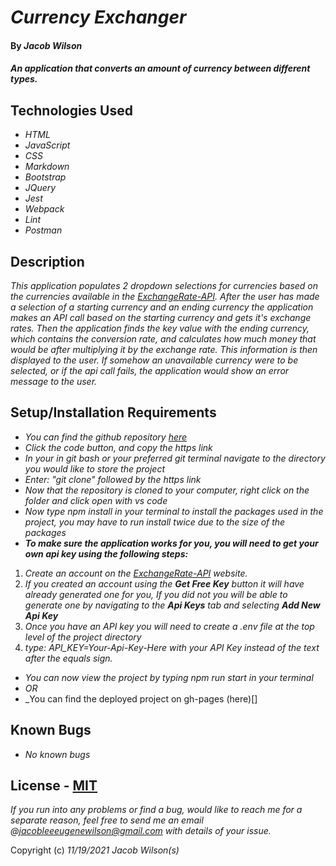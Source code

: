 # _Currency Exchanger_

#### By _**Jacob Wilson**_

#### _An application that converts an amount of currency between different types._

## Technologies Used

* _HTML_
* _JavaScript_
* _CSS_
* _Markdown_
* _Bootstrap_
* _JQuery_
* _Jest_
* _Webpack_
* _Lint_
* _Postman_

## Description

_This application populates 2 dropdown selections for currencies based on the currencies available in the [ExchangeRate-API](https://www.exchangerate-api.com/). After the user has made a selection of a starting currency and an ending currency the application makes an API call based on the starting currency and gets it's exchange rates. Then the application finds the key value with the ending currency, which contains the conversion rate, and calculates how much money that would be after multiplying it by the exchange rate. This information is then displayed to the user. If somehow an unavailable currency were to be selected, or if the api call fails, the application would show an error message to the user._

## Setup/Installation Requirements

* _You can find the github repository [here](https://github.com/JLEWilson/currency_exchanger)_
* _Click the code button, and copy the https link_
* _In your in git bash or your preferred git terminal navigate to the directory you would like to store the project_
* _Enter: "git clone" followed by the https link_
* _Now that the repository is cloned to your computer, right click on the folder and click open with vs code_
* _Now type npm install in your terminal to install the packages used in the project, you may have to run install twice due to the size of the packages_
* _**To make sure the application works for you, you will need to get your own api key using the following steps:**_
1. _Create an account on the [ExchangeRate-API](https://www.exchangerate-api.com/) website._
2. _If you created an account using the **Get Free Key** button it will have already generated one for you, If you did not you will be able to generate one by navigating to the **Api Keys** tab and selecting **Add New Api Key**_
3. _Once you have an API key you will need to create a .env file at the top level of the project directory_ 
4. _type: API_KEY=Your-Api-Key-Here  with your API Key instead of the text after the equals sign._
* _You can now view the project by typing npm run start in your terminal_
* _OR_
* _You can find the deployed project on gh-pages (here)[]

## Known Bugs

* _No known bugs_

## License - [MIT](https://opensource.org/licenses/MIT)

_If you run into any problems or find a bug, would like to reach me for a separate reason, feel free to send me an email @jacobleeeugenewilson@gmail.com with details of your issue._

Copyright (c) _11/19/2021_ _Jacob Wilson(s)_
